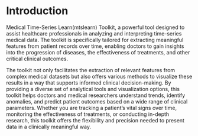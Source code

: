 Introduction
=======================
Medical Time-Series Learn(mtslearn) Toolkit, a powerful tool designed to assist healthcare professionals in analyzing and interpreting time-series medical data. The toolkit is specifically tailored for extracting meaningful features from patient records over time, enabling doctors to gain insights into the progression of diseases, the effectiveness of treatments, and other critical clinical outcomes.

The toolkit not only facilitates the extraction of relevant features from complex medical datasets but also offers various methods to visualize these results in a way that supports informed clinical decision-making. By providing a diverse set of analytical tools and visualization options, this toolkit helps doctors and medical researchers understand trends, identify anomalies, and predict patient outcomes based on a wide range of clinical parameters. Whether you are tracking a patient’s vital signs over time, monitoring the effectiveness of treatments, or conducting in-depth research, this toolkit offers the flexibility and precision needed to present data in a clinically meaningful way.